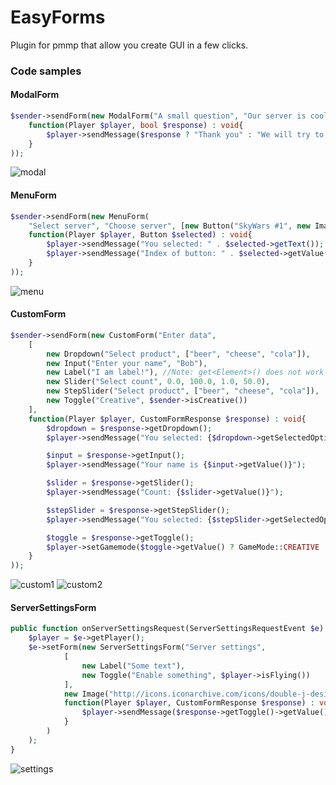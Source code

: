 # EasyForms
Plugin for pmmp that allow you create GUI in a few clicks.

### Code samples

#### ModalForm
```php
$sender->sendForm(new ModalForm("A small question", "Our server is cool?",
	function(Player $player, bool $response) : void{
		$player->sendMessage($response ? "Thank you" : "We will try to become better");
	}
));
```
![modal](https://i.imgur.com/eI2xaBL.png)
#### MenuForm
```php
$sender->sendForm(new MenuForm(
	"Select server", "Choose server", [new Button("SkyWars #1", new Image("https://gamepedia.cursecdn.com/minecraft_gamepedia/1/19/Melon.png"))],
	function(Player $player, Button $selected) : void{
		$player->sendMessage("You selected: " . $selected->getText());
		$player->sendMessage("Index of button: " . $selected->getValue());
	}
));
```
![menu](https://i.imgur.com/QewDqkc.png)
#### CustomForm
```php
$sender->sendForm(new CustomForm("Enter data",
	[
		new Dropdown("Select product", ["beer", "cheese", "cola"]),
		new Input("Enter your name", "Bob"),
		new Label("I am label!"), //Note: get<Element>() does not work with label
		new Slider("Select count", 0.0, 100.0, 1.0, 50.0),
		new StepSlider("Select product", ["beer", "cheese", "cola"]),
		new Toggle("Creative", $sender->isCreative())
	],
	function(Player $player, CustomFormResponse $response) : void{
		$dropdown = $response->getDropdown();
		$player->sendMessage("You selected: {$dropdown->getSelectedOption()}");

		$input = $response->getInput();
		$player->sendMessage("Your name is {$input->getValue()}");

		$slider = $response->getSlider();
		$player->sendMessage("Count: {$slider->getValue()}");

		$stepSlider = $response->getStepSlider();
		$player->sendMessage("You selected: {$stepSlider->getSelectedOption()}");

		$toggle = $response->getToggle();
		$player->setGamemode($toggle->getValue() ? GameMode::CREATIVE : GameMode::SURVIVAL);
	}
));
```
![custom1](https://i.imgur.com/biAoc91.png)
![custom2](https://i.imgur.com/AFkpS7b.png)
#### ServerSettingsForm
```php
public function onServerSettingsRequest(ServerSettingsRequestEvent $e) : void{
	$player = $e->getPlayer();
	$e->setForm(new ServerSettingsForm("Server settings",
			[
				new Label("Some text"),
				new Toggle("Enable something", $player->isFlying())
			],
			new Image("http://icons.iconarchive.com/icons/double-j-design/diagram-free/128/settings-icon.png"),
			function(Player $player, CustomFormResponse $response) : void{
				$player->sendMessage($response->getToggle()->getValue() ? "enabled" : "disabled");
			}
		)
	);
}
```
![settings](https://i.imgur.com/Yic6LuA.png)

